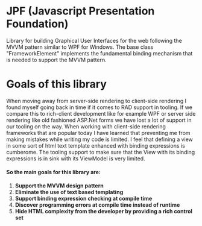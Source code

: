 # JPF   (Javascript Presentation Foundation)
Library for building Graphical User Interfaces for the web following the MVVM pattern similar to WPF for Windows. 
The base class "FrameworkElement" implements the fundamental binding mechanism that is needed to support the MVVM pattern.

# Goals of this library
When moving away from server-side rendering to client-side rendering I found myself going back in time if it comes to RAD support in tooling. 
If we compare this to rich-client development like for example WPF or server side rendering like old fashioned ASP.Net forms we have lost a lot of support in our tooling on the way. 
When working with client-side rendering frameworks that are popular today I have learned that preventing me from making mistakes while writing my code is limited. 
I feel that defining a view in some sort of html text template enhanced with binding expressions is cumberome. 
The tooling support to make sure that the View with its binding expressions is in sink with its ViewModel is very limited. 

#### So the main goals for this library are:

1. **Support the MVVM design pattern**
1. **Eliminate the use of text based templating**
1. **Support binding expression checking at compile time** 
1. **Discover programming errors at compile time instead of runtime**
1. **Hide HTML complexity from the developer by providing a rich control set**